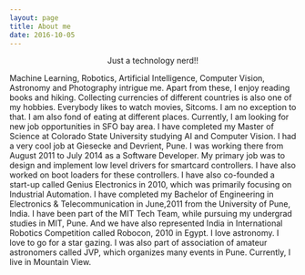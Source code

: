 ```yaml
---
layout: page
title: About me
date: 2016-10-05
---
```

    
<center><a href="http://vishsangale.github.io"></a>Just a technology nerd!!</center>

Machine Learning, Robotics, Artificial Intelligence, Computer Vision, Astronomy and Photography intrigue me. Apart from these, I enjoy reading books and hiking. Collecting currencies of different countries is also one of my hobbies. Everybody likes to watch movies, Sitcoms. I am no exception to that. I am also fond of eating at different places. Currently, I am looking for new job opportunities in SFO bay area. I have completed my Master of Science at Colorado State University studying AI and Computer Vision. I had a very cool job at Giesecke and Devrient, Pune. I was working there from August 2011 to July 2014 as a Software Developer. My primary job was to design and implement low level drivers for smartcard controllers. I have also worked on boot loaders for these controllers. I have also co-founded a start-up called Genius Electronics in 2010, which was primarily focusing on Industrial Automation. I have completed my Bachelor of Engineering in Electronics & Telecommunication in June,2011 from the University of Pune, India. I have been part of the MIT Tech Team, while pursuing my undergrad studies in MIT, Pune. And we have also represented India in International Robotics Competition called Robocon, 2010 in Egypt. I love astronomy. I love to go for a star gazing. I was also part of association of amateur astronomers called JVP, which organizes many events in Pune. Currently, I live in Mountain View.

